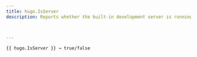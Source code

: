```yaml
---
title: hugo.IsServer
description: Reports whether the built-in development server is running.



---
```




```go-html-template
{{ hugo.IsServer }} → true/false
```
